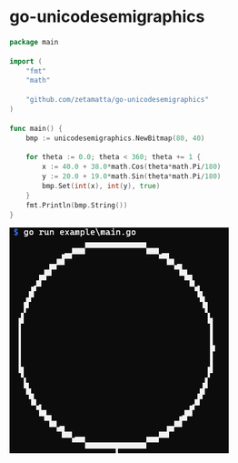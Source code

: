 go-unicodesemigraphics
======================

```go
package main

import (
    "fmt"
    "math"

    "github.com/zetamatta/go-unicodesemigraphics"
)

func main() {
    bmp := unicodesemigraphics.NewBitmap(80, 40)

    for theta := 0.0; theta < 360; theta += 1 {
        x := 40.0 + 38.0*math.Cos(theta*math.Pi/180)
        y := 20.0 + 19.0*math.Sin(theta*math.Pi/180)
        bmp.Set(int(x), int(y), true)
    }
    fmt.Println(bmp.String())
}
```

![image](./demo.png)
